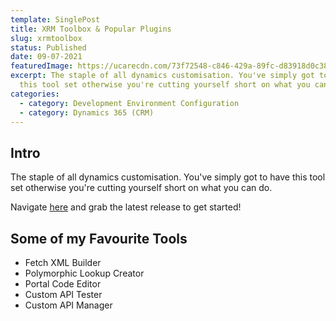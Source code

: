 ```yaml
---
template: SinglePost
title: XRM Toolbox & Popular Plugins
slug: xrmtoolbox
status: Published
date: 09-07-2021
featuredImage: https://ucarecdn.com/73f72548-c846-429a-89fc-d83918d0c383/
excerpt: The staple of all dynamics customisation. You've simply got to have
  this tool set otherwise you're cutting yourself short on what you can do.
categories:
  - category: Development Environment Configuration
  - category: Dynamics 365 (CRM)
---
```

## Intro

The staple of all dynamics customisation. You've simply got to have this tool set otherwise you're cutting yourself short on what you can do. 

Navigate [here](https://www.xrmtoolbox.com/releases/) and grab the latest release to get started!



## Some of my Favourite Tools

* Fetch XML Builder
* Polymorphic Lookup Creator
* Portal Code Editor
* Custom API Tester
* Custom API Manager
